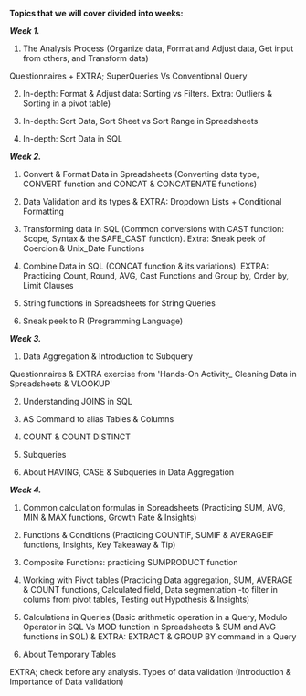 **Topics that we will cover divided into weeks:**

_**Week 1.**_ 

1. The Analysis Process (Organize data, Format and Adjust data, Get input from others, and Transform data)

Questionnaires + EXTRA; SuperQueries Vs Conventional Query

2. In-depth: Format & Adjust data: Sorting vs Filters. Extra: Outliers & Sorting in a pivot table)

3. In-depth: Sort Data, Sort Sheet vs Sort Range in Spreadsheets

4. In-depth: Sort Data in SQL

_**Week 2.**_ 

1. Convert & Format Data in Spreadsheets (Converting data type, CONVERT function and CONCAT & CONCATENATE functions)

2. Data Validation and its types & EXTRA: Dropdown Lists + Conditional Formatting

3. Transforming data in SQL (Common conversions with CAST function: Scope, Syntax & the SAFE_CAST function). Extra: Sneak peek of Coercion & Unix_Date Functions

4. Combine Data in SQL (CONCAT function & its variations). EXTRA: Practicing Count, Round, AVG, Cast Functions and Group by, Order by, Limit Clauses

5. String functions in Spreadsheets for String Queries

6. Sneak peek to R (Programming Language)

_**Week 3.**_ 

1. Data Aggregation & Introduction to Subquery

Questionnaires & EXTRA exercise from 'Hands-On Activity_ Cleaning Data in Spreadsheets & VLOOKUP'

2. Understanding JOINS in SQL

3. AS Command to alias Tables & Columns

4. COUNT & COUNT DISTINCT

5. Subqueries

6. About HAVING, CASE & Subqueries in Data Aggregation

_**Week 4.**_ 

1. Common calculation formulas in Spreadsheets (Practicing SUM, AVG, MIN & MAX functions, Growth Rate & Insights)

2. Functions & Conditions (Practicing COUNTIF, SUMIF & AVERAGEIF functions, Insights, Key Takeaway & Tip)

3. Composite Functions: practicing SUMPRODUCT function

4. Working with Pivot tables (Practicing Data aggregation, SUM, AVERAGE & COUNT functions, Calculated field, Data segmentation -to filter in colums from pivot tables, Testing out Hypothesis & Insights)

5. Calculations in Queries (Basic arithmetic operation in a Query, Modulo Operator in SQL Vs MOD function in Spreadsheets & SUM and AVG functions in SQL) & EXTRA: EXTRACT & GROUP BY command in a Query

6. About Temporary Tables

EXTRA; check before any analysis. Types of data validation (Introduction & Importance of Data validation)
